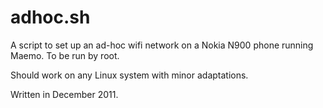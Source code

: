 # adhoc.sh

A script to set up an ad-hoc wifi network on a Nokia N900 phone running Maemo. To be run by root.

Should work on any Linux system with minor adaptations.

Written in December 2011.
